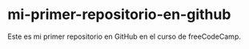 # mi-primer-repositorio-en-github
Este es mi primer repositorio en GitHub en el curso de freeCodeCamp.
